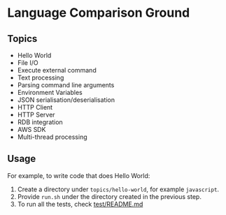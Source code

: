 # Language Comparison Ground

## Topics

* Hello World
* File I/O
* Execute external command
* Text processing
* Parsing command line arguments
* Environment Variables
* JSON serialisation/deserialisation
* HTTP Client
* HTTP Server
* RDB integration
* AWS SDK
* Multi-thread processing

## Usage

For example, to write code that does Hello World:

1. Create a directory under `topics/hello-world`, for example `javascript`.
1. Provide `run.sh` under the directory created in the previous step.
1. To run all the tests, check [test/README.md](test/README.md)
